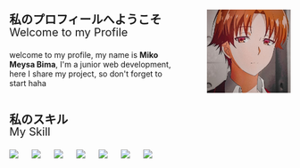 <h2>私のプロフィールへようこそ</h2>
<p style="font-size: 20px; margin-top: -20px;">Welcome to my Profile</p>
<div align="left">
    <p style="width: 60%;">welcome to my profile, my name is <span style="font-weight: bold;">Miko Meysa Bima</span>, I'm a junior web development, here I share my project, so don't forget to start haha</p>
    <img align="right" width="150px" style="margin-top: -155px; border-radius: 5;" src="ayanokouji.jpg">
</div>

<div style="margin-top: 40px;">
    <h2>私のスキル</h2>
    <p style="font-size: 20px; margin-top: -20px;">My Skill</p>
    <p align="left">
        <img width="50px" style="margin-right: 20px;" src="https://cdn.jsdelivr.net/gh/devicons/devicon/icons/javascript/javascript-original.svg"/>
        <img width="50px" style="margin-right: 20px;" src="https://cdn.jsdelivr.net/gh/devicons/devicon/icons/go/go-original-wordmark.svg" />
        <img width="50px" style="margin-right: 20px;" src="https://cdn.jsdelivr.net/gh/devicons/devicon/icons/react/react-original.svg" />
        <img width="50px" style="margin-right: 20px;" src="https://cdn.jsdelivr.net/gh/devicons/devicon/icons/nextjs/nextjs-original.svg" />
        <img width="50px" style="margin-right: 20px;" src="https://cdn.jsdelivr.net/gh/devicons/devicon/icons/mysql/mysql-original-wordmark.svg" />
        <img width="50px" style="margin-right: 20px;" src="https://cdn.jsdelivr.net/gh/devicons/devicon/icons/figma/figma-original.svg" />
        <img width="50px" style="margin-right: 20px;" src="https://cdn.jsdelivr.net/gh/devicons/devicon/icons/express/express-original.svg" />
    </p>
</div>
